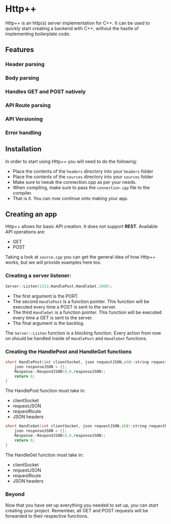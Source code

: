# Http++

Http++ is an http(s) server implementation for C++. It can be used to quickly start creating a backend with C++, without the hastle of implementing boilerplate code.

## Features

### Header parsing
### Body parsing
### Handles GET and POST natively
### API Route parsing
### API Versioning
### Error handling

## Installation

In order to start using Http++ you will need to do the following:

- Place the contents of the `headers` directory into your `headers` folder
- Place the contents of the `sources` directory into your `sources` folder
- Make sure to tweak the connection.cpp as per your needs.
- When compiling, make sure to pass the `connection.cpp` file to the compiler.
- That is it. You can now continue onto making your app.

## Creating an app

Http++ allows for basic API creation. It does not support **REST**. Available API operations are:
- GET
- POST

Taking a look at `source.cpp` you can get the general idea of how Http++ works, but we will provide examples here too.

### Creating a server listener:

```cpp
Server::Listen(1313,HandlePost,HandleGet,1000);
```
- The first argument is the PORT.
- The second `HandlePost` is a function pointer. This function will be executed every time a POST is sent to the server.
- The third `HandleGet` is a function pointer. This function will be executed every time a GET is sent to the server.
- The final argument is the backlog.

The `Server::Listen` function is a blocking function. Every action from now on should be handled inside of `HandlePost` and `HandleGet` functions.

### Creating the HandlePost and HandleGet functions

```cpp
short HandlePost(int clientSocket, json requestJSON,std::string requestRoute,json headers){
    json responseJSON = {};
    Response::RespondJSON(0,0,responseJSON);
    return 0;
}
```
The HandlePost function must take in:
- clientSocket
- requestJSON
- requestRoute
- JSON headers

```cpp
short HandleGet(int clientSocket, json requestJSON,std::string requestRoute,json headers){
    json responseJSON = {};
    Response::RespondJSON(0,0,responseJSON);
    return 0;
}
```
The HandleGet function must take in:
- clientSocket
- requestJSON
- requestRoute
- JSON headers

### Beyond

Now that you have set up everything you needed to set up, you can start creating your project. Remember, all GET and POST requests will be forwarded to their respective functions.